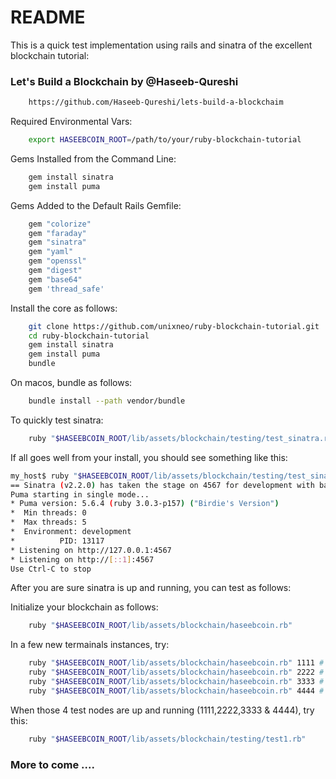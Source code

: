 # README

This is a quick test implementation using rails and sinatra of the excellent blockchain tutorial:

### Let's Build a Blockchain by @Haseeb-Qureshi

```bash
    https://github.com/Haseeb-Qureshi/lets-build-a-blockchaim
```

Required Environmental Vars:

```bash
    export HASEEBCOIN_ROOT=/path/to/your/ruby-blockchain-tutorial   
```

Gems Installed from the Command Line:

```bash
    gem install sinatra
    gem install puma
```

Gems Added to the Default Rails Gemfile:

```ruby
    gem "colorize"
    gem "faraday"
    gem "sinatra"
    gem "yaml"
    gem "openssl"
    gem "digest"
    gem "base64"
    gem 'thread_safe'
```

Install the core as follows:

```bash
    git clone https://github.com/unixneo/ruby-blockchain-tutorial.git
    cd ruby-blockchain-tutorial
    gem install sinatra
    gem install puma
    bundle
```

On macos, bundle as follows:

```bash
    bundle install --path vendor/bundle
```

To quickly test sinatra:

```bash
    ruby "$HASEEBCOIN_ROOT/lib/assets/blockchain/testing/test_sinatra.rb"
```

If all goes well from your  install, you should see something like this:

```bash
my_host$ ruby "$HASEEBCOIN_ROOT/lib/assets/blockchain/testing/test_sinatra.rb"
== Sinatra (v2.2.0) has taken the stage on 4567 for development with backup from Puma
Puma starting in single mode...
* Puma version: 5.6.4 (ruby 3.0.3-p157) ("Birdie's Version")
*  Min threads: 0
*  Max threads: 5
*  Environment: development
*          PID: 13117
* Listening on http://127.0.0.1:4567
* Listening on http://[::1]:4567
Use Ctrl-C to stop
```


After you are sure sinatra is up and running, you can test as follows:

Initialize your blockchain as follows:

```bash
    ruby "$HASEEBCOIN_ROOT/lib/assets/blockchain/haseebcoin.rb"
```

In a few new termainals instances, try:

```bash
    ruby "$HASEEBCOIN_ROOT/lib/assets/blockchain/haseebcoin.rb" 1111 # client on port 1111
    ruby "$HASEEBCOIN_ROOT/lib/assets/blockchain/haseebcoin.rb" 2222 # client on port 2222
    ruby "$HASEEBCOIN_ROOT/lib/assets/blockchain/haseebcoin.rb" 3333 # client on port 3333
    ruby "$HASEEBCOIN_ROOT/lib/assets/blockchain/haseebcoin.rb" 4444 # client on port 4444
```

When those 4 test nodes are up and running (1111,2222,3333 & 4444), try this:

```bash
    ruby "$HASEEBCOIN_ROOT/lib/assets/blockchain/testing/test1.rb"
```

### More to come .... 
